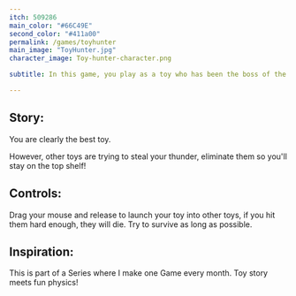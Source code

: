 ```yaml
---
itch: 509286
main_color: "#66C49E"
second_color: "#411a00"
permalink: /games/toyhunter
main_image: "ToyHunter.jpg"
character_image: Toy-hunter-character.png

subtitle: In this game, you play as a toy who has been the boss of the room for a long time. However, new toys have begun to show up and want to take your place! It is your job to launch yourself as hard as possible to kick the new toys back from where they came!

---
```


## Story: 

You are clearly the best toy.

However, other toys are trying to steal your thunder, eliminate them so you'll stay on the top shelf!

## Controls:

Drag your mouse and release to launch your toy into other toys, if you hit them hard enough, they will die. Try to survive as long as possible.

## Inspiration:

This is part of a Series where I make one Game every month. Toy story meets fun physics!
